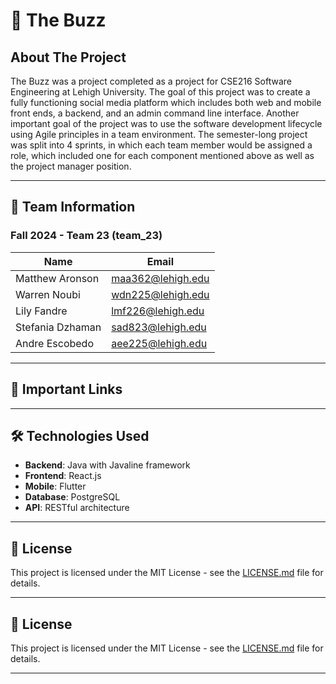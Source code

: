 # 🐝 The Buzz

## About The Project

The Buzz was a project completed as a project for CSE216 Software Engineering at Lehigh University. The goal of this project was to create a fully functioning social media platform which includes both web and mobile front ends, a backend, and an admin command line interface. Another important goal of the project was to use the software development lifecycle using Agile principles in a team environment. The semester-long project was split into 4 sprints, in which each team member would be assigned a role, which included one for each component mentioned above as well as the project manager position. 

---

## 👥 Team Information

### Fall 2024 - Team 23 (team_23)

| Name | Email |
|------|-------|
| Matthew Aronson | maa362@lehigh.edu |
| Warren Noubi | wdn225@lehigh.edu |
| Lily Fandre | lmf226@lehigh.edu |
| Stefania Dzhaman | sad823@lehigh.edu |
| Andre Escobedo | aee225@lehigh.edu |

---

## 🔗 Important Links


---

## 🛠 Technologies Used

- **Backend**: Java with Javaline framework
- **Frontend**: React.js
- **Mobile**: Flutter
- **Database**: PostgreSQL
- **API**: RESTful architecture

---


## 📄 License

This project is licensed under the MIT License - see the [LICENSE.md](LICENSE.md) file for details.

---

## 📄 License

This project is licensed under the MIT License - see the [LICENSE.md](LICENSE.md) file for details.

---
